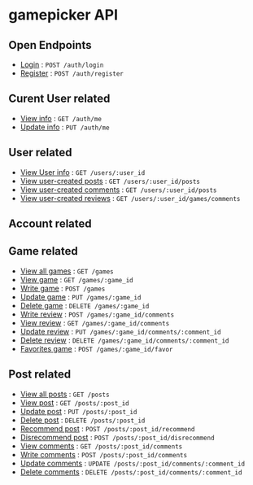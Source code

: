 # gamepicker API

## Open Endpoints

* [Login](documents/auth/login.md) : `POST /auth/login`
* [Register](documents/auth/register.md) : `POST /auth/register`

## Curent User related

* [View info](documents/auth/ShowInfo.md) : `GET /auth/me`
* [Update info](documents/auth/UpdateInfo.md) : `PUT /auth/me`
  
## User related

* [View User info](documents/users/info) : `GET /users/:user_id`
* [View user-created posts](documents/users/posts) : `GET /users/:user_id/posts`
* [View user-created comments](documents/users/comment) : `GET /users/:user_id/posts`
* [View user-created reviews](documents/users/review) : `GET /users/:user_id/games/comments`

## Account related

## Game related

* [View all games](documents/games/all) : `GET /games`
* [View game](documents/games/read) : `GET /games/:game_id`
* [Write game](documents/games/create) : `POST /games`
* [Update game](documents/games/update) : `PUT /games/:game_id`
* [Delete game](documents/games/delete) : `DELETE /games/:game_id`
* [Write review](documents/games/reviews/create) : `POST /games/:game_id/comments`
* [View review](documents/games/reviews/read) : `GET /games/:game_id/comments`
* [Update review](documents/games/reviews/update) : `PUT /games/:game_id/comments/:comment_id`
* [Delete review](documents/games/reviews/delete) : `DELETE /games/:game_id/comments/:comment_id`
* [Favorites game](documents/games/favor) : `POST /games/:game_id/favor`

## Post related 

* [View all posts](documents/posts/all) : `GET /posts`
* [View post](documents/posts/read) : `GET /posts/:post_id`
* [Update post](documents/posts/update) : `PUT /posts/:post_id`
* [Delete post](documents/posts/delete) : `DELETE /posts/:post_id`
* [Recommend post](documents/posts/recommend) : `POST /posts/:post_id/recommend`
* [Disrecommend post](documents/posts/disrecommed) : `POST /posts/:post_id/disrecommend`
* [View comments](documents/posts/comments/read) : `GET /posts/:post_id/comments`
* [Write comments](documents/posts/comments/create) : `POST /posts/:post_id/comments`
* [Update comments](documents/posts/comments/update) : `UPDATE /posts/:post_id/comments/:comment_id`
* [Delete comments](documents/posts/comments/delete) : `DELETE /posts/:post_id/comments/:comment_id`
